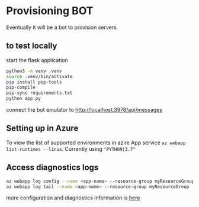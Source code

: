 # Provisioning BOT

Eventually it will be a bot to provision servers.

## to test locally

start the flask application

```bash
python3 -m venv .venv
source .venv/bin/activate
pip install pip-tools
pip-compile
pip-sync requirements.txt
python app.py
```

connect the bot emulator to <http://localhost:3978/api/messages>

## Setting up in Azure

To view the list of supported environments in azire App service `az webapp list-runtimes --linux`. Currently using `"PYTHON|3.7"`

## Access diagnostics logs

```bash
az webapp log config --name <app-name> --resource-group myResourceGroup --docker-container-logging filesystem
az webapp log tail --name <app-name> --resource-group myResourceGroup
```

more configuration and diagnostics information is [here](https://docs.microsoft.com/en-us/azure/app-service/containers/how-to-configure-python)
